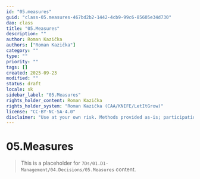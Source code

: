 ```yaml
---
id: "05.measures"
guid: "class-05.measures-467bd2b2-1442-4cb9-99c6-85605e34d730"
dao: class
title: "05.Measures"
description: ""
author: Roman Kazička
authors: ["Roman Kazička"]
category: ""
type: ""
priority: ""
tags: []
created: 2025-09-23
modified: ""
status: draft
locale: sk
sidebar_label: "05.Measures"
rights_holder_content: Roman Kazička
rights_holder_system: "Roman Kazička (CAA/KNIFE/LetItGrow)"
license: "CC-BY-NC-SA-4.0"
disclaimer: "Use at your own risk. Methods provided as-is; participation is voluntary and context-aware."
---
```

# 05.Measures

> This is a placeholder for `7Ds/01.D1-Management/04.Decisions/05.Measures` content.
